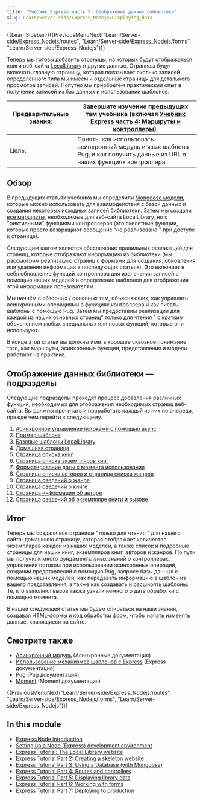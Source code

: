 ```yaml
---
title: "Учебник Express часть 5: Отображение данных библиотеки"
slug: Learn/Server-side/Express_Nodejs/Displaying_data
---
```


{{LearnSidebar}}{{PreviousMenuNext("Learn/Server-side/Express_Nodejs/routes", "Learn/Server-side/Express_Nodejs/forms", "Learn/Server-side/Express_Nodejs")}}

Теперь мы готовы добавить страницы, на которых будут отображаться книги веб-сайта [LocalLibrary](/ru/docs/Learn/Server-side/Express_Nodejs/Tutorial_local_library_website) и другие данные. Страницы будут включать главную страницу, которая показывает сколько записей определённого типа мы имеем и отдельные страницы для детального просмотра записей. Попутно мы приобретём практический опыт в получении записей из баз данных и использовании шаблонов.

| Предварительные знания: | Завершите изучение предыдущих тем учебника (включая [Учебник Express часть 4: Маршруты и контроллеры](/ru/docs/Learn/Server-side/Express_Nodejs/routes)). |
| ----------------------- | --------------------------------------------------------------------------------------------------------------------------------------------------------- |
| Цель:                   | Понять, как использовать асинхронный модуль и язык шаблона Pug, и как получить данные из URL в наших функциях контроллера.                                |

## Обзор

В предыдущих статьях учебника мы определили [Mongoose модели](/ru/docs/Learn/Server-side/Express_Nodejs/mongoose), которые можно использовать для взаимодействия с базой данных и создания некоторых исходных записей библиотеки. Затем мы [создали все маршруты](/ru/docs/Learn/Server-side/Express_Nodejs/routes), необходимые для веб-сайта LocalLibrary, но с "фиктивными" функциями контроллеров (это скелетные функции, которые просто возвращают сообщение "не реализовано " при доступе к странице).

Следующим шагом является обеспечение правильных реализаций для страниц, которые отображают информацию из библиотеки (мы рассмотрим реализацию страниц с формами для создания, обновления или удаления информации в последующих статьях). Это включает в себя обновление функций контроллера для извлечения записей с помощью наших моделей и определение шаблонов для отображения этой информации пользователям.

Мы начнём с обзорных / основных тем, объясняющих, как управлять асинхронными операциями в функциях контроллера и как писать шаблоны с помощью Pug. Затем мы предоставим реализации для каждой из наших основных страниц" только для чтения " с кратким объяснением любых специальных или новых функций, которые они используют.

В конце этой статьи вы должны иметь хорошее сквозное понимание того, как маршруты, асинхронные функции, представления и модели работают на практике.

## Отображение данных библиотеки — подразделы

Следующие подразделы проходят процесс добавления различных функций, необходимых для отображения необходимых страниц веб-сайта. Вы должны прочитать и проработать каждый из них по очереди, прежде чем перейти к следующему.

1. [Асинхронное управление потоками с помощью async](/ru/docs/Learn/Server-side/Express_Nodejs/Displaying_data/flow_control_using_async)
2. [Пример шаблона](/ru/docs/Learn/Server-side/Express_Nodejs/Displaying_data/Template_primer)
3. [Базовые шаблоны LocalLibrary](/ru/docs/Learn/Server-side/Express_Nodejs/Displaying_data/LocalLibrary_base_template)
4. [Домашняя страница](/ru/docs/Learn/Server-side/Express_Nodejs/Displaying_data/Home_page)
5. [Страница списка книг](/ru/docs/Learn/Server-side/Express_Nodejs/Displaying_data/Book_list_page)
6. [Страница списка экземпляров книг](/ru/docs/Learn/Server-side/Express_Nodejs/Displaying_data/BookInstance_list_page)
7. [Форматирование даты с момента использования](/ru/docs/Learn/Server-side/Express_Nodejs/Displaying_data/Date_formatting_using_moment)
8. [Страница списка авторов и страница списка жанров](/ru/docs/Learn/Server-side/Express_Nodejs/Displaying_data/Author_list_page)
9. [Страница сведений о жанре](/ru/docs/Learn/Server-side/Express_Nodejs/Displaying_data/Genre_detail_page)
10. [Страница сведений о книге](/ru/docs/Learn/Server-side/Express_Nodejs/Displaying_data/Book_detail_page)
11. [Страница информации об авторе](/ru/docs/Learn/Server-side/Express_Nodejs/Displaying_data/Author_detail_page)
12. [Страница сведений об экземпляре книги и вызове](/ru/docs/Learn/Server-side/Express_Nodejs/Displaying_data/BookInstance_detail_page_and_challenge)

## Итог

Теперь мы создали все страницы "только для чтения " для нашего сайта: домашнюю страницу, которая отображает количество экземпляров каждой из наших моделей, а также список и подробные страницы для наших книг, экземпляров книг, авторов и жанров. По пути мы получили много фундаментальных знаний о контроллерах, управлении потоком при использовании асинхронных операций, создании представлений с помощью Pug, запросе базы данных с помощью наших моделей, как передавать информацию в шаблон из вашего представления, а также как создавать и расширять шаблоны. Те, кто выполнил вызов также узнали немного о дате обработки с помощью момента.

В нашей следующей статье мы будем опираться на наши знания, создавая HTML-формы и код обработки форм, чтобы начать изменять данные, хранящиеся на сайте.

## Смотрите также

- [Асинхронный модуль](http://caolan.github.io/async/docs.html) (Асинхронные документация)
- [Использование механизмов шаблонов с Express](https://expressjs.com/en/guide/using-template-engines.html) (Express документация)
- [Pug](https://pugjs.org/api/getting-started.html) (Pug документация)
- [Moment](http://momentjs.com/docs/) (Moment документация)

{{PreviousMenuNext("Learn/Server-side/Express_Nodejs/routes", "Learn/Server-side/Express_Nodejs/forms", "Learn/Server-side/Express_Nodejs")}}

## In this module

- [Express/Node introduction](/ru/docs/Learn/Server-side/Express_Nodejs/Introduction)
- [Setting up a Node (Express) development environment](/ru/docs/Learn/Server-side/Express_Nodejs/development_environment)
- [Express Tutorial: The Local Library website](/ru/docs/Learn/Server-side/Express_Nodejs/Tutorial_local_library_website)
- [Express Tutorial Part 2: Creating a skeleton website](/ru/docs/Learn/Server-side/Express_Nodejs/skeleton_website)
- [Express Tutorial Part 3: Using a Database (with Mongoose)](/ru/docs/Learn/Server-side/Express_Nodejs/mongoose)
- [Express Tutorial Part 4: Routes and controllers](/ru/docs/Learn/Server-side/Express_Nodejs/routes)
- [Express Tutorial Part 5: Displaying library data](/ru/docs/Learn/Server-side/Express_Nodejs/Displaying_data)
- [Express Tutorial Part 6: Working with forms](/ru/docs/Learn/Server-side/Express_Nodejs/forms)
- [Express Tutorial Part 7: Deploying to production](/ru/docs/Learn/Server-side/Express_Nodejs/deployment)
